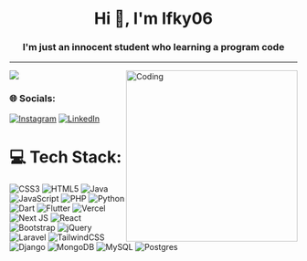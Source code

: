 <!-- [![My GitHub Stats](https://github-readme-stats.vercel.app/api/?username=ifky06&count_private=true&theme=tokyonight&showicons=true)]()			 -->

<h1 align="center">Hi 👋, I'm Ifky06</h1>
<h3 align="center">I'm just an innocent student who learning a program code</h3>


---
[![](https://visitcount.itsvg.in/api?id=ifky06&icon=0&color=12)](https://visitcount.itsvg.in)
<img alt="Coding" style="z-index: 100" src="https://media1.tenor.com/m/oIT9qPFPQh8AAAAC/suisei-hoshimachi-suisei.gif" align="right" width="300">
<h3> 🌐 Socials:</h3>

[![Instagram](https://img.shields.io/badge/Instagram-%23E4405F.svg?logo=Instagram&logoColor=white)](https://instagram.com/rifki.06) [![LinkedIn](https://img.shields.io/badge/LinkedIn-%230077B5.svg?logo=linkedin&logoColor=white)](https://linkedin.com/in/ahmad-rifki-2aa503235) 


# 💻 Tech Stack:
![CSS3](https://img.shields.io/badge/css3-%231572B6.svg?style=for-the-badge&logo=css3&logoColor=white) ![HTML5](https://img.shields.io/badge/html5-%23E34F26.svg?style=for-the-badge&logo=html5&logoColor=white) ![Java](https://img.shields.io/badge/java-%23ED8B00.svg?style=for-the-badge&logo=java&logoColor=white) ![JavaScript](https://img.shields.io/badge/javascript-%23323330.svg?style=for-the-badge&logo=javascript&logoColor=%23F7DF1E) ![PHP](https://img.shields.io/badge/php-%23777BB4.svg?style=for-the-badge&logo=php&logoColor=white) ![Python](https://img.shields.io/badge/python-3670A0?style=for-the-badge&logo=python&logoColor=ffdd54) ![Dart](https://img.shields.io/badge/dart-%230175C2.svg?style=for-the-badge&logo=dart&logoColor=white) ![Flutter](https://img.shields.io/badge/Flutter-%2302569B.svg?style=for-the-badge&logo=Flutter&logoColor=white) ![Vercel](https://img.shields.io/badge/vercel-%23000000.svg?style=for-the-badge&logo=vercel&logoColor=white) ![Next JS](https://img.shields.io/badge/Next-black?style=for-the-badge&logo=next.js&logoColor=white) ![React](https://img.shields.io/badge/react-%2320232a.svg?style=for-the-badge&logo=react&logoColor=%2361DAFB) ![Bootstrap](https://img.shields.io/badge/bootstrap-%23563D7C.svg?style=for-the-badge&logo=bootstrap&logoColor=white) ![jQuery](https://img.shields.io/badge/jquery-%230769AD.svg?style=for-the-badge&logo=jquery&logoColor=white) ![Laravel](https://img.shields.io/badge/laravel-%23FF2D20.svg?style=for-the-badge&logo=laravel&logoColor=white) ![TailwindCSS](https://img.shields.io/badge/tailwindcss-%2338B2AC.svg?style=for-the-badge&logo=tailwind-css&logoColor=white) ![Django](https://img.shields.io/badge/django-%23092E20.svg?style=for-the-badge&logo=django&logoColor=white) ![MongoDB](https://img.shields.io/badge/MongoDB-%234ea94b.svg?style=for-the-badge&logo=mongodb&logoColor=white) ![MySQL](https://img.shields.io/badge/mysql-%2300f.svg?style=for-the-badge&logo=mysql&logoColor=white) ![Postgres](https://img.shields.io/badge/postgres-%23316192.svg?style=for-the-badge&logo=postgresql&logoColor=white)
<!-- # 📊 GitHub Stats:
![](https://github-readme-stats.vercel.app/api?username=ifky06&theme=dark&hide_border=true&include_all_commits=false&count_private=false)
![](https://github-readme-stats.vercel.app/api/top-langs/?username=ifky06&theme=dark&hide_border=true&include_all_commits=false&count_private=false&layout=compact) -->
<br/>
<!-- [![My GitHub Language Stats](https://github-readme-stats.vercel.app/api/top-langs/?username=ifky06&langs_count=5&theme=tokyonight)]()<br/> -->
<!-- ![](https://github-readme-streak-stats.herokuapp.com/?user=ifky06&theme=tokyonight&hide_border=false) -->

<!-- Proudly created with GPRM ( https://gprm.itsvg.in ) -->
<!-- Proudly created with GPRM ( https://gprm.itsvg.in ) -->


<!-- Proudly created with GPRM ( https://gprm.itsvg.in ) -->
<!--
**ifky06/ifky06** is a ✨ _special_ ✨ repository because its `README.md` (this file) appears on your GitHub profile.

Here are some ideas to get you started:

- 🔭 I’m currently working on ...
- 🌱 I’m currently learning ...
- 👯 I’m looking to collaborate on ...
- 🤔 I’m looking for help with ...
- 💬 Ask me about ...
- 📫 How to reach me: ...
- 😄 Pronouns: ...
- ⚡ Fun fact: ...
-->
